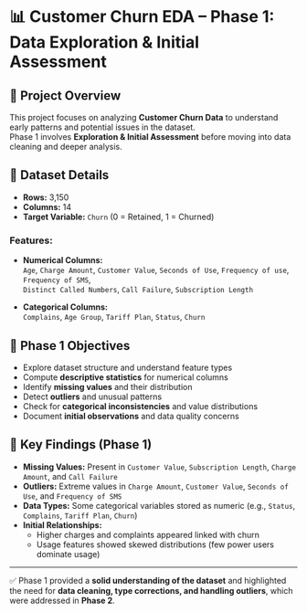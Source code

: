 # 📊 Customer Churn EDA – Phase 1: Data Exploration & Initial Assessment

## 🔹 Project Overview
This project focuses on analyzing **Customer Churn Data** to understand early patterns and potential issues in the dataset.  
Phase 1 involves **Exploration & Initial Assessment** before moving into data cleaning and deeper analysis.  

## 🔹 Dataset Details
- **Rows:** 3,150  
- **Columns:** 14  
- **Target Variable:** `Churn` (0 = Retained, 1 = Churned)  

### Features:
- **Numerical Columns:**  
  `Age`, `Charge Amount`, `Customer Value`, `Seconds of Use`, `Frequency of use`, `Frequency of SMS`,  
  `Distinct Called Numbers`, `Call Failure`, `Subscription Length`  

- **Categorical Columns:**  
  `Complains`, `Age Group`, `Tariff Plan`, `Status`, `Churn`  

## 🔹 Phase 1 Objectives
- Explore dataset structure and understand feature types  
- Compute **descriptive statistics** for numerical columns  
- Identify **missing values** and their distribution  
- Detect **outliers** and unusual patterns  
- Check for **categorical inconsistencies** and value distributions  
- Document **initial observations** and data quality concerns  

## 🔹 Key Findings (Phase 1)
- **Missing Values:** Present in `Customer Value`, `Subscription Length`, `Charge Amount`, and `Call Failure`  
- **Outliers:** Extreme values in `Charge Amount`, `Customer Value`, `Seconds of Use`, and `Frequency of SMS`  
- **Data Types:** Some categorical variables stored as numeric (e.g., `Status`, `Complains`, `Tariff Plan`, `Churn`)  
- **Initial Relationships:**  
  - Higher charges and complaints appeared linked with churn  
  - Usage features showed skewed distributions (few power users dominate usage)  

---

✅ Phase 1 provided a **solid understanding of the dataset** and highlighted the need for **data cleaning, type corrections, and handling outliers**, which were addressed in **Phase 2**.
